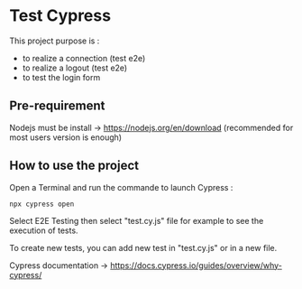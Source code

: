 # Test Cypress

This project purpose is :
- to realize a connection (test e2e)
- to realize a logout (test e2e)
- to test the login form

## Pre-requirement

Nodejs must be install -> https://nodejs.org/en/download (recommended for most users version is enough)

## How to use the project

Open a Terminal and run the commande to launch Cypress :

    npx cypress open

Select E2E Testing then select "test.cy.js" file for example to see the execution of tests.

To create new tests, you can add new test in "test.cy.js" or in a new file.


Cypress documentation -> https://docs.cypress.io/guides/overview/why-cypress/